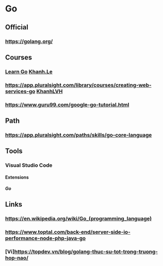 # Go
## Official
### https://golang.org/

## Courses
### [Learn Go](https://www.codecademy.com/learn/learn-go) [Khanh.Le](https://www.codecademy.com/profiles/Khanh.Le)
### https://app.pluralsight.com/library/courses/creating-web-services-go [KhanhLVH](https://app.pluralsight.com/profile/KhanhLVH)
### https://www.guru99.com/google-go-tutorial.html
## Path
### https://app.pluralsight.com/paths/skills/go-core-language
## Tools
### Visual Studio Code
#### Extensions
##### Go
## Links
### https://en.wikipedia.org/wiki/Go_(programming_language)
### https://www.toptal.com/back-end/server-side-io-performance-node-php-java-go
### [Vi]https://topdev.vn/blog/golang-thuc-su-tot-trong-truong-hop-nao/
